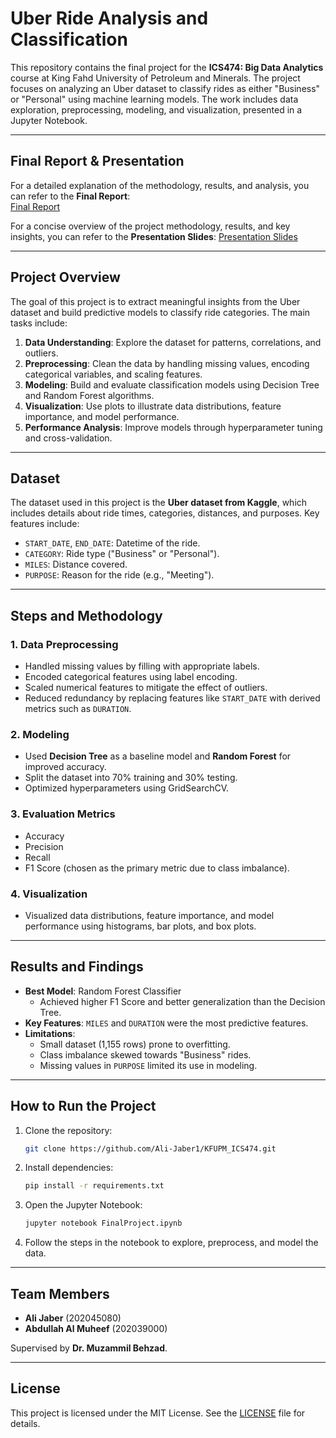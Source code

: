 
# Uber Ride Analysis and Classification

This repository contains the final project for the **ICS474: Big Data Analytics** course at King Fahd University of Petroleum and Minerals. The project focuses on analyzing an Uber dataset to classify rides as either "Business" or "Personal" using machine learning models. The work includes data exploration, preprocessing, modeling, and visualization, presented in a Jupyter Notebook.

---

## Final Report & Presentation

For a detailed explanation of the methodology, results, and analysis, you can refer to the **Final Report**:  
[Final Report](ICS474_Project_FinalReport.pdf)

For a concise overview of the project methodology, results, and key insights, you can refer to the **Presentation Slides**:
[Presentation Slides](Presintation.pptx)

---

## Project Overview

The goal of this project is to extract meaningful insights from the Uber dataset and build predictive models to classify ride categories. The main tasks include:

1. **Data Understanding**: Explore the dataset for patterns, correlations, and outliers.
2. **Preprocessing**: Clean the data by handling missing values, encoding categorical variables, and scaling features.
3. **Modeling**: Build and evaluate classification models using Decision Tree and Random Forest algorithms.
4. **Visualization**: Use plots to illustrate data distributions, feature importance, and model performance.
5. **Performance Analysis**: Improve models through hyperparameter tuning and cross-validation.

---

## Dataset

The dataset used in this project is the **Uber dataset from Kaggle**, which includes details about ride times, categories, distances, and purposes. Key features include:

- `START_DATE`, `END_DATE`: Datetime of the ride.
- `CATEGORY`: Ride type ("Business" or "Personal").
- `MILES`: Distance covered.
- `PURPOSE`: Reason for the ride (e.g., "Meeting").

---

## Steps and Methodology

### 1. **Data Preprocessing**
   - Handled missing values by filling with appropriate labels.
   - Encoded categorical features using label encoding.
   - Scaled numerical features to mitigate the effect of outliers.
   - Reduced redundancy by replacing features like `START_DATE` with derived metrics such as `DURATION`.

### 2. **Modeling**
   - Used **Decision Tree** as a baseline model and **Random Forest** for improved accuracy.
   - Split the dataset into 70% training and 30% testing.
   - Optimized hyperparameters using GridSearchCV.

### 3. **Evaluation Metrics**
   - Accuracy
   - Precision
   - Recall
   - F1 Score (chosen as the primary metric due to class imbalance).

### 4. **Visualization**
   - Visualized data distributions, feature importance, and model performance using histograms, bar plots, and box plots.

---

## Results and Findings

- **Best Model**: Random Forest Classifier
  - Achieved higher F1 Score and better generalization than the Decision Tree.
- **Key Features**: `MILES` and `DURATION` were the most predictive features.
- **Limitations**:
  - Small dataset (1,155 rows) prone to overfitting.
  - Class imbalance skewed towards "Business" rides.
  - Missing values in `PURPOSE` limited its use in modeling.

---

## How to Run the Project

1. Clone the repository:
   ```bash
   git clone https://github.com/Ali-Jaber1/KFUPM_ICS474.git
   ```

2. Install dependencies:
   ```bash
   pip install -r requirements.txt
   ```

3. Open the Jupyter Notebook:
   ```bash
   jupyter notebook FinalProject.ipynb
   ```

4. Follow the steps in the notebook to explore, preprocess, and model the data.

---

## Team Members

- **Ali Jaber** (202045080)
- **Abdullah Al Muheef** (202039000)

Supervised by **Dr. Muzammil Behzad**.

---

## License

This project is licensed under the MIT License. See the [LICENSE](LICENSE) file for details.
